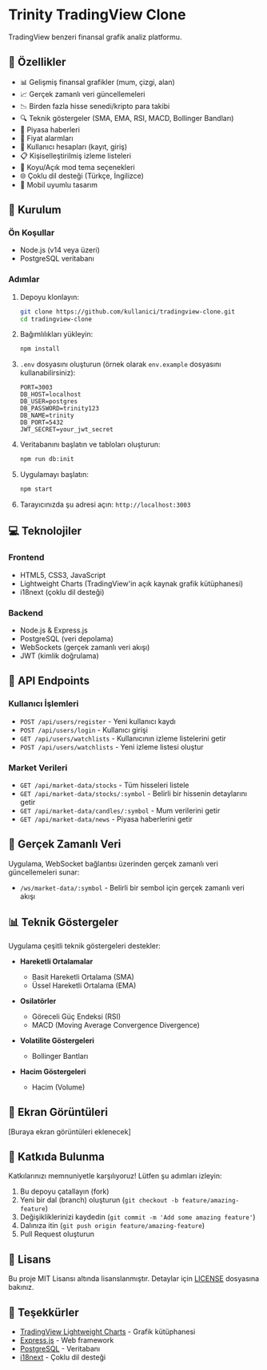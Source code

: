 # Trinity TradingView Clone

TradingView benzeri finansal grafik analiz platformu.

## 🌟 Özellikler

- 📊 Gelişmiş finansal grafikler (mum, çizgi, alan)
- 📈 Gerçek zamanlı veri güncellemeleri 
- 📉 Birden fazla hisse senedi/kripto para takibi
- 🔍 Teknik göstergeler (SMA, EMA, RSI, MACD, Bollinger Bandları)
- 📰 Piyasa haberleri
- 🔔 Fiyat alarmları
- 👥 Kullanıcı hesapları (kayıt, giriş)
- 📋 Kişiselleştirilmiş izleme listeleri
- 🎨 Koyu/Açık mod tema seçenekleri
- 🌐 Çoklu dil desteği (Türkçe, İngilizce)
- 📱 Mobil uyumlu tasarım

## 🚀 Kurulum

### Ön Koşullar

- Node.js (v14 veya üzeri)
- PostgreSQL veritabanı

### Adımlar

1. Depoyu klonlayın:
   ```bash
   git clone https://github.com/kullanici/tradingview-clone.git
   cd tradingview-clone
   ```

2. Bağımlılıkları yükleyin:
   ```bash
   npm install
   ```

3. `.env` dosyasını oluşturun (örnek olarak `env.example` dosyasını kullanabilirsiniz):
   ```
   PORT=3003
   DB_HOST=localhost
   DB_USER=postgres
   DB_PASSWORD=trinity123
   DB_NAME=trinity
   DB_PORT=5432
   JWT_SECRET=your_jwt_secret
   ```

4. Veritabanını başlatın ve tabloları oluşturun:
   ```bash
   npm run db:init
   ```

5. Uygulamayı başlatın:
   ```bash
   npm start
   ```

6. Tarayıcınızda şu adresi açın: `http://localhost:3003`

## 💻 Teknolojiler

### Frontend
- HTML5, CSS3, JavaScript
- Lightweight Charts (TradingView'in açık kaynak grafik kütüphanesi)
- i18next (çoklu dil desteği)

### Backend
- Node.js & Express.js
- PostgreSQL (veri depolama)
- WebSockets (gerçek zamanlı veri akışı)
- JWT (kimlik doğrulama)

## 📝 API Endpoints

### Kullanıcı İşlemleri
- `POST /api/users/register` - Yeni kullanıcı kaydı
- `POST /api/users/login` - Kullanıcı girişi
- `GET /api/users/watchlists` - Kullanıcının izleme listelerini getir
- `POST /api/users/watchlists` - Yeni izleme listesi oluştur

### Market Verileri
- `GET /api/market-data/stocks` - Tüm hisseleri listele
- `GET /api/market-data/stocks/:symbol` - Belirli bir hissenin detaylarını getir
- `GET /api/market-data/candles/:symbol` - Mum verilerini getir
- `GET /api/market-data/news` - Piyasa haberlerini getir

## 🔄 Gerçek Zamanlı Veri

Uygulama, WebSocket bağlantısı üzerinden gerçek zamanlı veri güncellemeleri sunar:

- `/ws/market-data/:symbol` - Belirli bir sembol için gerçek zamanlı veri akışı

## 📊 Teknik Göstergeler

Uygulama çeşitli teknik göstergeleri destekler:

- **Hareketli Ortalamalar**
  - Basit Hareketli Ortalama (SMA)
  - Üssel Hareketli Ortalama (EMA)
  
- **Osilatörler**
  - Göreceli Güç Endeksi (RSI)
  - MACD (Moving Average Convergence Divergence)
  
- **Volatilite Göstergeleri**
  - Bollinger Bantları

- **Hacim Göstergeleri**
  - Hacim (Volume)

## 📱 Ekran Görüntüleri

[Buraya ekran görüntüleri eklenecek]

## 🤝 Katkıda Bulunma

Katkılarınızı memnuniyetle karşılıyoruz! Lütfen şu adımları izleyin:

1. Bu depoyu çatallayın (fork)
2. Yeni bir dal (branch) oluşturun (`git checkout -b feature/amazing-feature`)
3. Değişikliklerinizi kaydedin (`git commit -m 'Add some amazing feature'`)
4. Dalınıza itin (`git push origin feature/amazing-feature`)
5. Pull Request oluşturun

## 📄 Lisans

Bu proje MIT Lisansı altında lisanslanmıştır. Detaylar için [LICENSE](LICENSE) dosyasına bakınız.

## 🙏 Teşekkürler

- [TradingView Lightweight Charts](https://github.com/tradingview/lightweight-charts) - Grafik kütüphanesi
- [Express.js](https://expressjs.com/) - Web framework
- [PostgreSQL](https://www.postgresql.org/) - Veritabanı
- [i18next](https://www.i18next.com/) - Çoklu dil desteği 